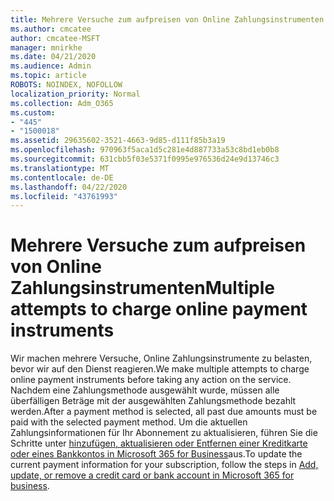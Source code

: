 ```yaml
---
title: Mehrere Versuche zum aufpreisen von Online Zahlungsinstrumenten
ms.author: cmcatee
author: cmcatee-MSFT
manager: mnirkhe
ms.date: 04/21/2020
ms.audience: Admin
ms.topic: article
ROBOTS: NOINDEX, NOFOLLOW
localization_priority: Normal
ms.collection: Adm_O365
ms.custom:
- "445"
- "1500018"
ms.assetid: 29635602-3521-4663-9d85-d111f85b3a19
ms.openlocfilehash: 970963f5aca1d5c281e4d887733a53c8bd1eb0b8
ms.sourcegitcommit: 631cbb5f03e5371f0995e976536d24e9d13746c3
ms.translationtype: MT
ms.contentlocale: de-DE
ms.lasthandoff: 04/22/2020
ms.locfileid: "43761993"
---
```

# <a name="multiple-attempts-to-charge-online-payment-instruments"></a><span data-ttu-id="12857-102">Mehrere Versuche zum aufpreisen von Online Zahlungsinstrumenten</span><span class="sxs-lookup"><span data-stu-id="12857-102">Multiple attempts to charge online payment instruments</span></span>

<span data-ttu-id="12857-103">Wir machen mehrere Versuche, Online Zahlungsinstrumente zu belasten, bevor wir auf den Dienst reagieren.</span><span class="sxs-lookup"><span data-stu-id="12857-103">We make multiple attempts to charge online payment instruments before taking any action on the service.</span></span> <span data-ttu-id="12857-104">Nachdem eine Zahlungsmethode ausgewählt wurde, müssen alle überfälligen Beträge mit der ausgewählten Zahlungsmethode bezahlt werden.</span><span class="sxs-lookup"><span data-stu-id="12857-104">After a payment method is selected, all past due amounts must be paid with the selected payment method.</span></span> <span data-ttu-id="12857-105">Um die aktuellen Zahlungsinformationen für Ihr Abonnement zu aktualisieren, führen Sie die Schritte unter [hinzufügen, aktualisieren oder Entfernen einer Kreditkarte oder eines Bankkontos in Microsoft 365 for Business](https://docs.microsoft.com/office365/admin/subscriptions-and-billing/add-update-or-remove-credit-card-or-bank-account)aus.</span><span class="sxs-lookup"><span data-stu-id="12857-105">To update the current payment information for your subscription, follow the steps in [Add, update, or remove a credit card or bank account in Microsoft 365 for business](https://docs.microsoft.com/office365/admin/subscriptions-and-billing/add-update-or-remove-credit-card-or-bank-account).</span></span>